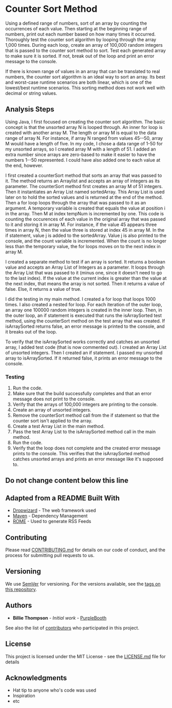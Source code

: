 # Counter Sort Method

Using a defined range of numbers, sort of an array by counting the occurrences of each value. Then starting at the beginning range of numbers, print out each number based on how many times it occurred. Thoroughly test the counter sort algorithm by looping through the array 1,000 times. During each loop, create an array of 100,000 random integers that is passed to the counter sort method to sort. Test each generated array to make sure it is sorted. If not, break out of the loop and print an error message to the console. 

If there is known range of values in an array that can be translated to real numbers, the counter sort algorithm is an ideal way to sort an array. Its best and worst-case runtime scenarios are both linear, which is one of the lowest/best runtime scenarios. This sorting method does not work well with decimal or string values.


## Analysis Steps

Using Java, I first focused on creating the counter sort algorithm. The basic concept is that the unsorted array N is looped through. An inner for loop is created with another array M. The length or array M is equal to the data range of array N. For instance, if array N ranged from values 45--50, array M would have a length of five. In my code, I chose a data range of 1-50 for my unsorted arrays, so I created array M with a length of 51. I added an extra number since arrays are zero-based to make it easier to have the numbers 1--50 represented. I could have also added one to each value at the end, however.

I first created a counterSort method that sorts an array that was passed to it. The method returns an Arraylist and accepts an array of integers as its parameter.  The counterSort method first creates an array M of 51 integers. Then it instantiates an Array List named sortedArray. This Array List is used later on to hold the sorted values and is returned at the end of the method. Then a for loop loops through the array that was passed to it as an argument. A temporary variable is created that equals the value at position i in the array. Then M at index tempNum is incremented by one. This code is counting the occurences of each value in the original array that was passed to it and storing it in array M. For instance, if the value 45 appears three times in array N, then the value three is stored at index 45 in array M. In the if statement, value j is added to the sortedArray. Value j is also printed to the console, and the count variable is incremented. When the count is no longer less than the temporary value, the for loops moves on to the next index in array M.

I created a separate method to test if an array is sorted. It returns a boolean value and accepts an Array List of Integers as a parameter. It loops through the Array List that was passed to it (minus one, since it doesn't need to go to the last index). If the value at the current index is greater than the value at the next index, that means the array is not sorted. Then it returns a value of false. Else, it returns a value of true.

I did the testing in my main method. I created a for loop that loops 1000 times. I also created a nested for loop. For each iteration of the outer loop, an array one 100000 random integers is created in the inner loop. Then, in the outer loop, an if statement is executed that runs the isArraySorted test method, using the counterSort method on the test array that was created. If isArraySorted returns false, an error message is printed to the console, and it breaks out of the loop.

To verify that the isArraySorted works correctly and catches an unsorted array, I added test code (that is now commented out). I created an Array List of unsorted integers. Then I created an if statement. I passed my unsorted array to isArraySorted. If it returned false, it prints an error message to the console. 



### Testing

1. Run the code.
2. Make sure that the build successfully completes and that an error message does not print to the console. 
3. Verify that the arrays of 100,000 integers are printing to the console.
4. Create an array of unsorted integers.
5. Remove the counterSort method call from the if statement so that the counter sort isn't applied to the array.
6. Create a test Array List in the main method.
7. Pass the test Array List to the isArraySorted method call in the main method.
8. Run the code.
9. Verify that the loop does not complete and the created error message prints to the console. This verifies that the isArraySorted method catches unsorted arrays and prints an error message like it's supposed to.



## Do not change content below this line
## Adapted from a README Built With

* [Dropwizard](http://www.dropwizard.io/1.0.2/docs/) - The web framework used
* [Maven](https://maven.apache.org/) - Dependency Management
* [ROME](https://rometools.github.io/rome/) - Used to generate RSS Feeds

## Contributing

Please read [CONTRIBUTING.md](https://gist.github.com/PurpleBooth/b24679402957c63ec426) for details on our code of conduct, and the process for submitting pull requests to us.

## Versioning

We use [SemVer](http://semver.org/) for versioning. For the versions available, see the [tags on this repository](https://github.com/your/project/tags). 

## Authors

* **Billie Thompson** - *Initial work* - [PurpleBooth](https://github.com/PurpleBooth)

See also the list of [contributors](https://github.com/your/project/contributors) who participated in this project.

## License

This project is licensed under the MIT License - see the [LICENSE.md](LICENSE.md) file for details

## Acknowledgments

* Hat tip to anyone who's code was used
* Inspiration
* etc
